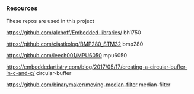 
### Resources
These repos are used in this project

https://github.com/alxhoff/Embedded-libraries/   bh1750

https://github.com/ciastkolog/BMP280_STM32    bmp280

https://github.com/leech001/MPU6050  mpu6050

https://embeddedartistry.com/blog/2017/05/17/creating-a-circular-buffer-in-c-and-c/   circular-buffer

https://github.com/binarymaker/moving-median-filter  median-filter
